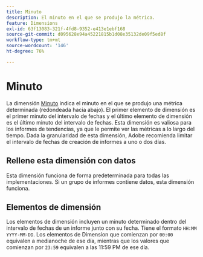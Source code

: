 ```yaml
---
title: Minuto
description: El minuto en el que se produjo la métrica.
feature: Dimensions
exl-id: 63f13083-321f-4fd8-9352-e413e1ebf168
source-git-commit: d095628e94a45221815b1d08e35132de09f5ed8f
workflow-type: tm+mt
source-wordcount: '146'
ht-degree: 76%

---
```


# Minuto

La dimensión [Minuto](overview.md) indica el minuto en el que se produjo una métrica determinada (redondeada hacia abajo). El primer elemento de dimensión es el primer minuto del intervalo de fechas y el último elemento de dimensión es el último minuto del intervalo de fechas. Esta dimensión es valiosa para los informes de tendencias, ya que le permite ver las métricas a lo largo del tiempo. Dada la granularidad de esta dimensión, Adobe recomienda limitar el intervalo de fechas de creación de informes a uno o dos días.

## Rellene esta dimensión con datos

Esta dimensión funciona de forma predeterminada para todas las implementaciones. Si un grupo de informes contiene datos, esta dimensión funciona.

## Elementos de dimensión

Los elementos de dimensión incluyen un minuto determinado dentro del intervalo de fechas de un informe junto con su fecha. Tiene el formato `HH:MM YYYY-MM-DD`. Los elementos de Dimension que comienzan por `00:00` equivalen a medianoche de ese día, mientras que los valores que comienzan por `23:59` equivalen a las 11:59 PM de ese día.
